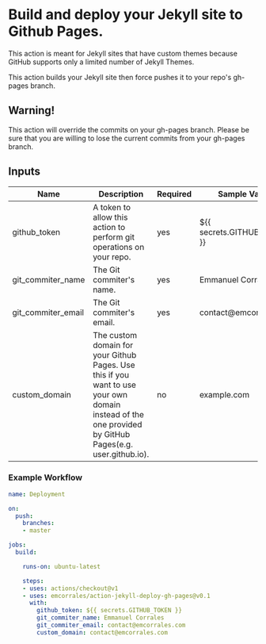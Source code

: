 # Build and deploy your Jekyll site to Github Pages.

This action is meant for Jekyll sites that have custom themes because GitHub supports only a limited number of Jekyll Themes.

This action builds your Jekyll site then force pushes it to your repo's gh-pages branch.

## Warning!
This action will override the commits on your gh-pages branch. Please be sure that you are willing to lose the current commits from your gh-pages branch.

## Inputs
| Name               | Description                                                                                                                                            | Required | Sample Value                |
|--------------------|--------------------------------------------------------------------------------------------------------------------------------------------------------|----------|-----------------------------|
| github_token       | A token to allow this action to perform git operations on your repo.                                                                                   | yes      | ${{ secrets.GITHUB_TOKEN }} |
| git_commiter_name  | The Git commiter's name.                                                                                                                               | yes      | Emmanuel Corrales           |
| git_commiter_email | The Git commiter's email.                                                                                                                              | yes      | contact@emcorrales          |
| custom_domain      | The custom domain for your Github Pages. Use this if you want to use your own domain instead of the one provided by GitHub Pages(e.g. user.github.io). | no       | example.com                 |
### Example Workflow
```yaml
name: Deployment

on:
  push:
    branches:
    - master

jobs:
  build:

    runs-on: ubuntu-latest

    steps:
    - uses: actions/checkout@v1
    - uses: emcorrales/action-jekyll-deploy-gh-pages@v0.1
      with:
        github_token: ${{ secrets.GITHUB_TOKEN }}
        git_commiter_name: Emmanuel Corrales
        git_commiter_email: contact@emcorrales.com
        custom_domain: contact@emcorrales.com
```
